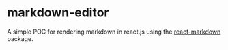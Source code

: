 # markdown-editor
A simple POC for rendering markdown in react.js using the [react-markdown](https://github.com/remarkjs/react-markdown) package.
